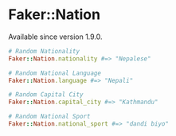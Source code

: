 # Faker::Nation

Available since version 1.9.0.

```ruby
# Random Nationality
Faker::Nation.nationality #=> "Nepalese"

# Random National Language
Faker::Nation.language #=> "Nepali"

# Random Capital City
Faker::Nation.capital_city #=> "Kathmandu"

# Random National Sport
Faker::Nation.national_sport #=> "dandi biyo"
